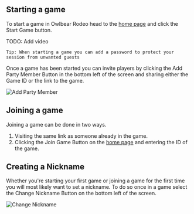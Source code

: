 ## Starting a game

To start a game in Owlbear Rodeo head to the [home page](https://owlbear.rodeo) and click the Start Game button.

TODO: Add video

`Tip: When starting a game you can add a password to protect your session from unwanted guests`

Once a game has been started you can invite players by clicking the Add Party Member Button in the bottom left of the screen and sharing either the Game ID or the link to the game.

![Add Party Member](addPartyMember)

## Joining a game

Joining a game can be done in two ways.

1. Visiting the same link as someone already in the game.
2. Clicking the Join Game Button on the [home page](https://owlbear.rodeo) and entering the ID of the game.

## Creating a Nickname

Whether you're starting your first game or joining a game for the first time you will most likely want to set a nickname. To do so once in a game select the Change Nickname Button on the bottom left of the screen.

![Change Nickname](changeNickname)
